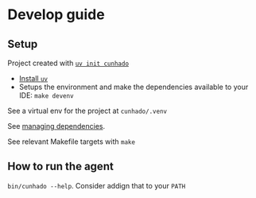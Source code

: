 # Develop guide

## Setup

Project created with [`uv init cunhado`](https://docs.astral.sh/uv/guides/projects/)

- [Install `uv`](https://docs.astral.sh/uv/getting-started/installation/)
- Setups the environment and make the dependencies available to your IDE: `make devenv`

See a virtual env for the project at `cunhado/.venv`

See [managing dependencies](https://docs.astral.sh/uv/guides/projects/#managing-dependencies).

See relevant Makefile targets with `make`

## How to run the agent

`bin/cunhado --help`. Consider addign that to your `PATH`
